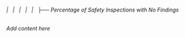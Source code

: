 ###### |   |   |   |   |   ├── Percentage of Safety Inspections with No Findings

*Add content here*